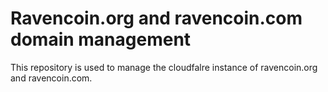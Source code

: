 # Ravencoin.org and ravencoin.com domain management

This repository is used to manage the cloudfalre instance of ravencoin.org and ravencoin.com.
